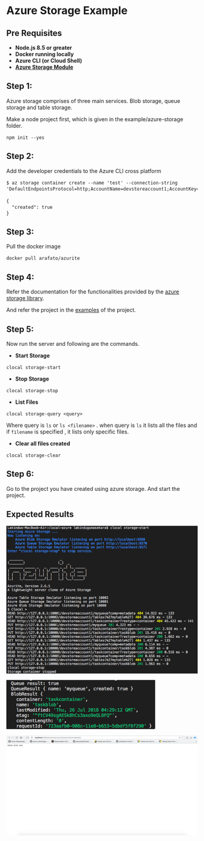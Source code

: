 # Azure Storage Example

## Pre Requisites 

* **Node.js 8.5 or greater**
* **Docker running locally**
* **Azure CLI (or Cloud Shell)**
* **[Azure Storage Module](https://www.npmjs.com/package/azure-storage)**

## Step 1:

Azure storage comprises of three main services. Blob storage, queue storage and table storage.

Make a node project first, which is given in the example/azure-storage folder.

```
npm init --yes
```

## Step 2:

Add the developer credentials to the Azure CLI cross platform

```
$ az storage container create --name 'test' --connection-string 'DefaultEndpointsProtocol=http;AccountName=devstoreaccount1;AccountKey=Eby8vdM02xNOcqFlqUwJPLlmEtlCDXJ1OUzFT50uSRZ6IFsuFq2UVErCz4I6tq/K1SZFPTOtr/KBHBeksoGMGw=='

{
  "created": true
} 
```

## Step 3:

Pull the docker image

```
docker pull arafato/azurite
```

## Step 4: 

Refer the documentation for the functionalities provided by the [azure storage library](https://www.npmjs.com/package/azure-storage).

And refer the project in the [examples](./../example/azure-storage/storage-example.js) of the project.

## Step 5:

Now run the server and following are the commands.

* **Start Storage**
```
clocal storage-start
```
* **Stop Storage**
```
clocal storage-stop
```
* **List Files**
```
clocal storage-query <query>
```
Where query is `ls` or `ls <filename>` . when query is `ls` it lists all the files and if `filename` is specified , it lists only specific files.

* **Clear all files created**
```
clocal storage-clear
```

## Step 6:

Go to the project you have created using azure storage. And start the project.

## Expected Results

![Storage-Result1](./../src/assets/storage-result1.png)

![Storage-Result2](./../src/assets/storage-result2.png)

![Storage-Result3](./../src/assets/storage-result3.png)


